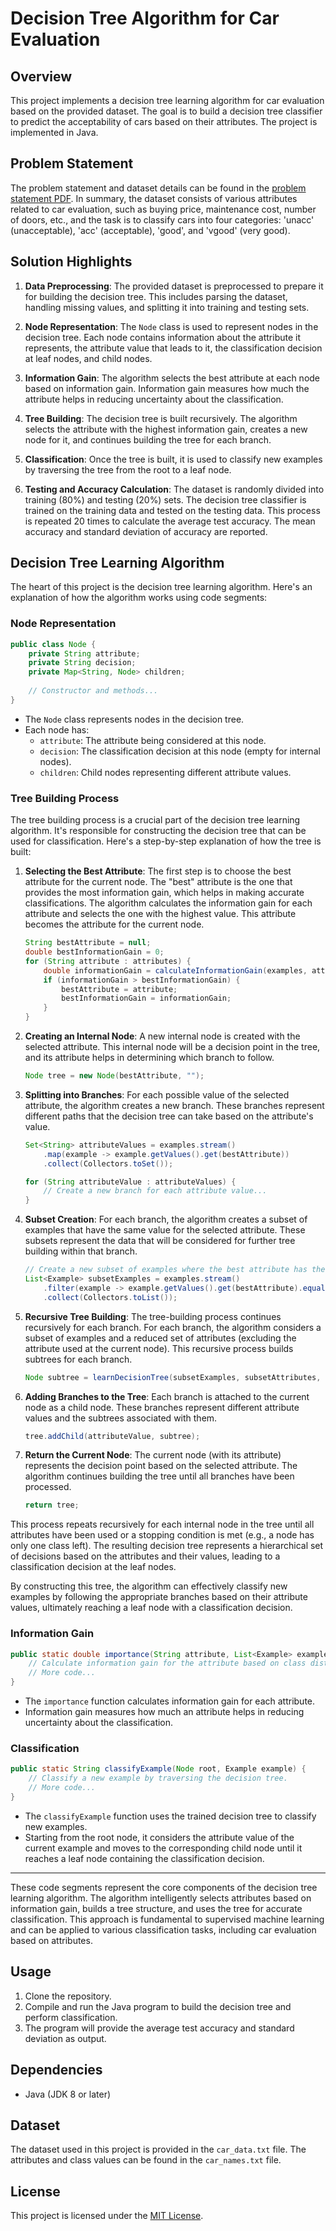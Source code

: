 # Decision Tree Algorithm for Car Evaluation

## Overview
This project implements a decision tree learning algorithm for car evaluation based on the provided dataset. The goal is to build a decision tree classifier to predict the acceptability of cars based on their attributes. The project is implemented in Java.

## Problem Statement
The problem statement and dataset details can be found in the [problem statement PDF](https://github.com/Anonto050/CSE-318-Artificial_Intelligence/blob/main/Offline%204%20-%20Decision%20Tree/CSE318_%20Assignment%204.pdf). In summary, the dataset consists of various attributes related to car evaluation, such as buying price, maintenance cost, number of doors, etc., and the task is to classify cars into four categories: 'unacc' (unacceptable), 'acc' (acceptable), 'good', and 'vgood' (very good).

## Solution Highlights


1. **Data Preprocessing**: The provided dataset is preprocessed to prepare it for building the decision tree. This includes parsing the dataset, handling missing values, and splitting it into training and testing sets.

2. **Node Representation**: The `Node` class is used to represent nodes in the decision tree. Each node contains information about the attribute it represents, the attribute value that leads to it, the classification decision at leaf nodes, and child nodes.

3. **Information Gain**: The algorithm selects the best attribute at each node based on information gain. Information gain measures how much the attribute helps in reducing uncertainty about the classification.

4. **Tree Building**: The decision tree is built recursively. The algorithm selects the attribute with the highest information gain, creates a new node for it, and continues building the tree for each branch.

5. **Classification**: Once the tree is built, it is used to classify new examples by traversing the tree from the root to a leaf node.

6. **Testing and Accuracy Calculation**: The dataset is randomly divided into training (80%) and testing (20%) sets. The decision tree classifier is trained on the training data and tested on the testing data. This process is repeated 20 times to calculate the average test accuracy. The mean accuracy and standard deviation of accuracy are reported.


## Decision Tree Learning Algorithm

The heart of this project is the decision tree learning algorithm. Here's an explanation of how the algorithm works using code segments:

### Node Representation
```java
public class Node {
    private String attribute;
    private String decision;
    private Map<String, Node> children;
    
    // Constructor and methods...
}
```

- The `Node` class represents nodes in the decision tree.
- Each node has:
    - `attribute`: The attribute being considered at this node.
    - `decision`: The classification decision at this node (empty for internal nodes).
    - `children`: Child nodes representing different attribute values.


### Tree Building Process

The tree building process is a crucial part of the decision tree learning algorithm. It's responsible for constructing the decision tree that can be used for classification. Here's a step-by-step explanation of how the tree is built:

1. **Selecting the Best Attribute**: The first step is to choose the best attribute for the current node. The "best" attribute is the one that provides the most information gain, which helps in making accurate classifications. The algorithm calculates the information gain for each attribute and selects the one with the highest value. This attribute becomes the attribute for the current node.

    ```java
    String bestAttribute = null;
    double bestInformationGain = 0;
    for (String attribute : attributes) {
        double informationGain = calculateInformationGain(examples, attribute);
        if (informationGain > bestInformationGain) {
            bestAttribute = attribute;
            bestInformationGain = informationGain;
        }
    }
    ```

2. **Creating an Internal Node**: A new internal node is created with the selected attribute. This internal node will be a decision point in the tree, and its attribute helps in determining which branch to follow.

    ```java
    Node tree = new Node(bestAttribute, "");
    ```

3. **Splitting into Branches**: For each possible value of the selected attribute, the algorithm creates a new branch. These branches represent different paths that the decision tree can take based on the attribute's value.

    ```java
    Set<String> attributeValues = examples.stream()
        .map(example -> example.getValues().get(bestAttribute))
        .collect(Collectors.toSet());

    for (String attributeValue : attributeValues) {
        // Create a new branch for each attribute value...
    }
    ```

4. **Subset Creation**: For each branch, the algorithm creates a subset of examples that have the same value for the selected attribute. These subsets represent the data that will be considered for further tree building within that branch.

    ```java
    // Create a new subset of examples where the best attribute has the given value
    List<Example> subsetExamples = examples.stream()
        .filter(example -> example.getValues().get(bestAttribute).equals(attributeValue))
        .collect(Collectors.toList());
    ```

5. **Recursive Tree Building**: The tree-building process continues recursively for each branch. For each branch, the algorithm considers a subset of examples and a reduced set of attributes (excluding the attribute used at the current node). This recursive process builds subtrees for each branch.

    ```java
    Node subtree = learnDecisionTree(subsetExamples, subsetAttributes, Class, examples);
    ```

6. **Adding Branches to the Tree**: Each branch is attached to the current node as a child node. These branches represent different attribute values and the subtrees associated with them.

    ```java
    tree.addChild(attributeValue, subtree);
    ```

7. **Return the Current Node**: The current node (with its attribute) represents the decision point based on the selected attribute. The algorithm continues building the tree until all branches have been processed.

    ```java
    return tree;
    ```

This process repeats recursively for each internal node in the tree until all attributes have been used or a stopping condition is met (e.g., a node has only one class left). The resulting decision tree represents a hierarchical set of decisions based on the attributes and their values, leading to a classification decision at the leaf nodes.

By constructing this tree, the algorithm can effectively classify new examples by following the appropriate branches based on their attribute values, ultimately reaching a leaf node with a classification decision.

### Information Gain
```java
public static double importance(String attribute, List<Example> examples) {
    // Calculate information gain for the attribute based on class distribution.
    // More code...
}
```

- The `importance` function calculates information gain for each attribute.
- Information gain measures how much an attribute helps in reducing uncertainty about the classification.

### Classification
```java
public static String classifyExample(Node root, Example example) {
    // Classify a new example by traversing the decision tree.
    // More code...
}
```

- The `classifyExample` function uses the trained decision tree to classify new examples.
- Starting from the root node, it considers the attribute value of the current example and moves to the corresponding child node until it reaches a leaf node containing the classification decision.

---

These code segments represent the core components of the decision tree learning algorithm. The algorithm intelligently selects attributes based on information gain, builds a tree structure, and uses the tree for accurate classification. This approach is fundamental to supervised machine learning and can be applied to various classification tasks, including car evaluation based on attributes.

## Usage
1. Clone the repository.
2. Compile and run the Java program to build the decision tree and perform classification.
3. The program will provide the average test accuracy and standard deviation as output.

## Dependencies
- Java (JDK 8 or later)

## Dataset
The dataset used in this project is provided in the `car_data.txt` file. The attributes and class values can be found in the `car_names.txt` file.

## License
This project is licensed under the [MIT License](LICENSE).

